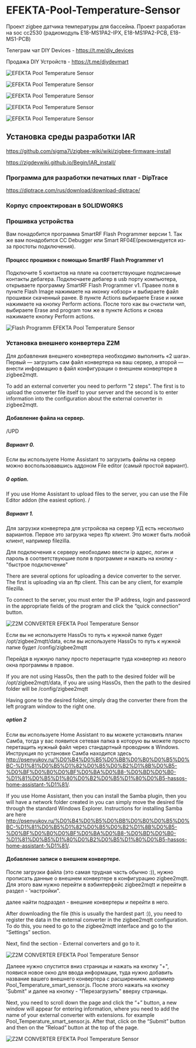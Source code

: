 # EFEKTA-Pool-Temperature-Sensor

Проект zigbee датчика температуры для бассейна. Проект разработан на soc сс2530 (радиомодуль E18-MS1PA2-IPX, E18-MS1PA2-PCB, E18-MS1-PCB)

Телеграм чат DIY Devices - https://t.me/diy_devices

Продажа DIY Устройств - https://t.me/diydevmart

![EFEKTA Pool Temperature Sensor](https://raw.githubusercontent.com/smartboxchannel/EFEKTA-Pool-Temperature-Sensor/main/IMAGES/photo_2024-01-03_21-14-06.jpg)

![EFEKTA Pool Temperature Sensor](https://raw.githubusercontent.com/smartboxchannel/EFEKTA-Pool-Temperature-Sensor/main/IMAGES/IMG20230808220558.jpg)

![EFEKTA Pool Temperature Sensor](https://raw.githubusercontent.com/smartboxchannel/EFEKTA-Pool-Temperature-Sensor/main/IMAGES/photo_2024-01-04_21-52-09.jpg)

![EFEKTA Pool Temperature Sensor](https://raw.githubusercontent.com/smartboxchannel/EFEKTA-Pool-Temperature-Sensor/main/IMAGES/IMG20230808211936.jpg)

![EFEKTA Pool Temperature Sensor](https://raw.githubusercontent.com/smartboxchannel/EFEKTA-Pool-Temperature-Sensor/main/IMAGES/IMG_20230810_120926.jpg)

## Установка среды разработки IAR

https://github.com/sigma7i/zigbee-wiki/wiki/zigbee-firmware-install

https://zigdevwiki.github.io/Begin/IAR_install/

### Программа для разработки печатных плат - DipTrace

https://diptrace.com/rus/download/download-diptrace/

### Корпус спроектирован в SOLIDWORKS

### Прошивка устройства

Вам понадобится программа SmartRF Flash Programmer версии 1. Так же вам понадобится CC Debugger или Smart RF04E(рекомендуется из-за простоты подключения).

#### Процесс прошивки с помощью SmartRF Flash Programmer v1

Подключите 5 контактов на плате на соответствующие подписанные контакты дебагера. Подключаете дебагер в usb порту компьютера, открываете программу SmartRF Flash Programmer v1. Правее поля в пункте Flash Image нажимаете на иконку «обзор» и выбираете файл прошивки скаченный ранее. В пункте Actions выбираете Erase и ниже нажимаете на кнопку Perform actions. После того как вы очистили чип, выбираете Erase and program том же в пункте Actions и снова нажимаете кнопку Perform actions.

![Flash Programm EFEKTA Pool Temperature Sensor](https://raw.githubusercontent.com/smartboxchannel/EFEKTA-Pool-Temperature-Sensor/main/IMAGES/200.jpg)

### Установка внешнего конвертера Z2M

Для добавления внешнего конвертера необходимо выполнить «2 шага». Первый — загрузить сам файл конвертера на ваш сервер, а второй — внести информацию в файл конфигурации о внешнем конвертере в zigbee2mqtt.

To add an external converter you need to perform "2 steps". The first is to upload the converter file itself to your server and the second is to enter information into the configuration about the external converter in zigbee2mqtt. 

#### Добавление файла на сервер.

/UPD
##### Вариант 0.
Если вы используете Home Assistant то загрузить файлы на сервер можно воспользовавшись аддоном File editor (самый простой вариант).

##### 0 option.
If you use Home Assistant to upload files to the server, you can use the File Editor addon (the easiest option).
/

##### Вариант 1.

Для загрузки конвертера для устройсва на сервер УД есть несколько вариантов. Первое это загрузка через ftp клиент. Это может быть любой клиент, например filezilla.

Для подключения к серверу необходимо ввести ip адрес, логин и пароль в соответствуюшие поля в программе и нажать на кнопку - "быстрое подключение"

There are several options for uploading a device converter to the server. The first is uploading via an ftp client. This can be any client, for example filezilla.

To connect to the server, you must enter the IP address, login and password in the appropriate fields of the program and click the “quick connection” button.

![Z2M CONVERTER EFEKTA Pool Temperature Sensor](https://raw.githubusercontent.com/smartboxchannel/EFEKTA-Pool-Temperature-Sensor/main/IMAGES/f2d8d708a1152f5e37130.png)

Если вы не используете HassOs то путь к нужной папке будет /opt/zigbee2mqtt/data, если вы используете HassOs то путь к нужной папке будет /config/zigbee2mqtt

Перейдя в нужную папку просто перетащите туда конвертер из левого окна программы в правое.

If you are not using HassOs, then the path to the desired folder will be /opt/zigbee2mqtt/data, if you are using HassOs, then the path to the desired folder will be /config/zigbee2mqtt

Having gone to the desired folder, simply drag the converter there from the left program window to the right one.

##### option 2

Если вы используете Home Assistant то вы можете установить плагин Самба, тогда у вас появится сетевая папка в которую вы можете просто перетащить нужный файл через стандартный проводник в Windows. Инструкция по установке Самба находится здесь http://psenyukov.ru/%D0%B4%D0%B5%D0%BB%D0%B0%D0%B5%D0%BC-%D1%81%D0%B5%D1%82%D0%B5%D0%B2%D1%8B%D0%B5-%D0%BF%D0%B0%D0%BF%D0%BA%D0%B8-%D0%BD%D0%B0-%D1%81%D0%B5%D1%80%D0%B2%D0%B5%D1%80%D0%B5-hassos-home-assistant-%D1%81/.

If you use Home Assistant, then you can install the Samba plugin, then you will have a network folder created in you can simply move the desired file through the standard Windows Explorer. Instructions for installing Samba are here http://psenyukov.ru/%D0%B4%D0%B5%D0%BB%D0%B0%D0%B5%D0%BC-%D1%81%D0%B5%D1%82%D0%B5%D0%B2%D1%8B%D0%B5-%D0%BF%D0%B0%D0%BF%D0%BA%D0%B8-%D0%BD%D0%B0-%D1%81%D0%B5%D1%80%D0%B2%D0%B5%D1%80%D0%B5-hassos-home-assistant-%D1%81/.

#### Добавление записи о внешнем конвертере.

После загрузки файла (это самая трудная часть обычно :)), нужно прописать данные о внешнем конвертере в конфигурацию zigbee2mqtt. Для этого вам нужно перейти в вэбинтерфейс zigbee2mqtt и перейти в раздел - 'настройки".

далее найти подраздел - внешние конвертеры и перейти в него.

After downloading the file (this is usually the hardest part :)), you need to register the data in the external converter in the zigbee2mqtt configuration. To do this, you need to go to the zigbee2mqtt interface and go to the “Settings” section.

Next, find the section - External converters and go to it.

![Z2M CONVERTER EFEKTA Pool Temperature Sensor](https://raw.githubusercontent.com/smartboxchannel/EFEKTA-Pool-Temperature-Sensor/main/IMAGES/50e441c9f0153789f9023.png)

Далеее нужно спустится вниз страницы и нажать на кнопку "+", появися новое окно для ввода информации, туда нужно добавить название вашего внешнего конвертера с расширением. например Pool_Temperature_smart_sensor.js. После этого нажать на кнопку 'Submit" и далее на кнопку - "Перезагрузить" вверху страницы.

Next, you need to scroll down the page and click the “+” button, a new window will appear for entering information, where you need to add the name of your external converter with extensions. for example Pool_Temperature_smart_sensor.js. After that, click on the “Submit” button and then on the “Reload” button at the top of the page.

![Z2M CONVERTER EFEKTA Pool Temperature Sensor](https://raw.githubusercontent.com/smartboxchannel/EFEKTA-Pool-Temperature-Sensor/main/IMAGES/b3489a93950a8c93bf425.png)
